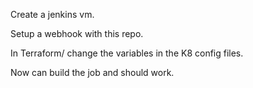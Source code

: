 Create a jenkins vm.

Setup a webhook with this repo.

In Terraform/ change the variables in the K8 config files.

Now can build the job and should work.

